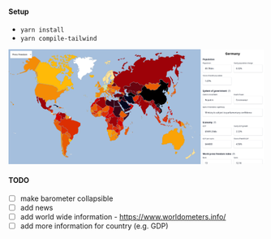 #### Setup
- `yarn install`
- `yarn compile-tailwind`

![demo](demo.png)

#### TODO
- [ ] make barometer collapsible 
- [ ] add news
- [ ] add world wide information - https://www.worldometers.info/
- [ ] add more information for country (e.g. GDP)
